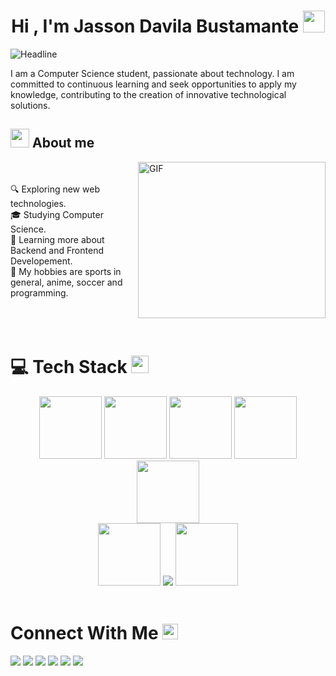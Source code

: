  <h1 align="center"><b> Hi , I'm Jasson Davila Bustamante </b><img src="https://media.giphy.com/media/hvRJCLFzcasrR4ia7z/giphy.gif" width="35"></h1>
<!--  -->

<div><img src="https://readme-typing-svg.herokuapp.com?color=3565bfsize=27&center=false&vCenter=false&width=600&height=50&lines=Computer+Science+Student;;Problem+Solver;Freelancer;Open-Source+Enthusiast" alt="Headline" /></div>

I am a Computer Science student, passionate about technology. I am committed to continuous learning and seek opportunities to apply my knowledge, contributing to the creation of innovative technological solutions.

## <img src = "https://github.com/7oSkaaa/7oSkaaa/blob/main/Images/about_me.gif?raw=true" width = 30px> About me

   <img align="right" height="250" width="300" alt="GIF" src="https://i.pinimg.com/originals/e4/26/70/e426702edf874b181aced1e2fa5c6cde.gif" />

<br>
<br>
<!-- <img align="right" height="250" width="300" src="https://raw.githubusercontent.com/SubhadeepZilong/SubhadeepZilong/main/icons/animation_500_kxa883sd.gif" alt="SubhadeepZilong" /> -->
🔍   Exploring new web technologies. <br/>
🎓   Studying Computer Science. <br/>
🎯   Learning more about Backend and Frontend Developement. <br/>
🎉   My hobbies are sports in general, anime, soccer and programming. <br/>
 <!--💼   I’m currently working on Full Stack Development projects. <br/> -->
 
<br/>
<br/>
<br/>



# 💻 Tech Stack <img src = "https://media2.giphy.com/media/QssGEmpkyEOhBCb7e1/giphy.gif?cid=ecf05e47a0n3gi1bfqntqmob8g9aid1oyj2wr3ds3mg700bl&rid=giphy.gif" width = 28px> 
<p align="center">
  <img src="https://i.giphy.com/media/v1.Y2lkPTc5MGI3NjExMWtoazlnanJ6Nmd5ZWFkODJwcGYyamQ0MnJyZ2N3cDlvN2xuenkyOSZlcD12MV9pbnRlcm5hbF9naWZfYnlfaWQmY3Q9cw/XAxylRMCdpbEWUAvr8/giphy.gif" width="100">
 <img src="https://i.giphy.com/media/v1.Y2lkPTc5MGI3NjExdGdsd25kZjl3cjh3c3hjM2ZhcXo2ZzViZzNkdmh0M2c3MW5zbmtrcSZlcD12MV9pbnRlcm5hbF9naWZfYnlfaWQmY3Q9cw/fsEaZldNC8A1PJ3mwp/giphy.gif" width="100">
  <img src="https://media3.giphy.com/media/ln7z2eWriiQAllfVcn/200w.webp" width="100">
   <img src="https://i.giphy.com/media/eNAsjO55tPbgaor7ma/200w.webp" width="100">
   <img src="https://i.giphy.com/media/KzJkzjggfGN5Py6nkT/200.webp" width="100"><br/>
   <img src="https://i.giphy.com/media/IdyAQJVN2kVPNUrojM/200.webp" width="100">
   <img src="https://cdn.iconscout.com/icon/free/png-512/free-haskell-3628827-3030104.png?f=webp&w=100">
   <img src="https://i.giphy.com/media/LMt9638dO8dftAjtco/200.webp" width="100">
   <br><br>
</p>

# Connect With Me <a target="_blank"> <img src="https://github.com/JayantGoel001/JayantGoel001/blob/master/GIF/Handshake.gif" height="25px" style="max-width:100%;"> </a>

   <a href=""><img src="https://img.shields.io/badge/LinkedIn-0077B5?style=for-the-badge&logo=linkedin&logoColor=white"/></a>
   <a href=""><img src="https://img.shields.io/badge/Gmail-D14836?style=for-the-badge&logo=gmail&logoColor=white"/></a>
   <a href="https://x.com/jason_DB6"><img src="https://img.shields.io/badge/Twitter-1DA1F2?style=for-the-badge&logo=twitter&logoColor=white"/></a>
   <a href="https://gitlab.com/Json01"><img src="	https://img.shields.io/badge/GitLab-330F63?style=for-the-badge&logo=gitlab&logoColor=white"/></a>
   <a href=""><img src="https://img.shields.io/badge/Discord-7289DA?style=for-the-badge&logo=discord&logoColor=white"/></a>
   <a href="https://www.instagram.com/json_db/"><img src="https://img.shields.io/badge/instagram-E4405F.svg?style=for-the-badge&logo=instagram&logoColor=white"/></a>
<!--  <a href="https://linkedin.com/in/ferdiozer"><img src="https://img.shields.io/badge/linkedin-0077B5.svg?style=for-the-badge&logo=linkedin&logoColor=white"/></a> -->


<!--
**Jasson-01/Jasson-01** is a ✨ _special_ ✨ repository because its `README.md` (this file) appears on your GitHub profile.

Here are some ideas to get you started:

- 🔭 I’m currently working on ...
- 🌱 I’m currently learning ...
- 👯 I’m looking to collaborate on ...
- 🤔 I’m looking for help with ...
- 💬 Ask me about ...
- 📫 How to reach me: ...
- 😄 Pronouns: ...
- ⚡ Fun fact: ...
-->
